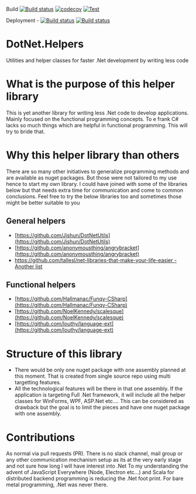Build
[![Build status](https://ci.appveyor.com/api/projects/status/ry2o7n3as7j0axp8?svg=true)](https://ci.appveyor.com/project/joymon/dotnet-helpers) [![codecov](https://codecov.io/gh/joymon/dotnet-helpers/branch/master/graph/badge.svg)](https://codecov.io/gh/joymon/dotnet-helpers) [![Test](https://img.shields.io/appveyor/tests/joymon/dotnet-helpers.svg)](https://ci.appveyor.com/project/joymon/dotnet-helpers)

Deployment - 
[![Build status](https://img.shields.io/nuget/v/DotNet.Helpers.svg)](https://www.nuget.org/packages/DotNet.Helpers) [![Build status](https://img.shields.io/nuget/dt/DotNet.Helpers.svg)](https://www.nuget.org/packages/DotNet.Helpers) 

# DotNet.Helpers
Utilities and helper classes for faster .Net development by writing less code

# What is the purpose of this helper library
This is yet another library for writing less .Net code to develop applications. Mainly focused on the functional programming concepts. To e frank C# lacks so much things which are helpful in functional programming. This will try to bride that.

# Why this helper library than others
There are so many other initiatives to generalize programming methods and are available as nuget packages. But those were not tailored to my use hence to start my own library. I could have joined with some of the libraries below but that needs extra time for communication and come to common conclusions. Feel free to try the below libraries too and sometimes those might be better suitable to you

## General helpers

- [https://github.com/Jishun/DotNetUtils](https://github.com/Jishun/DotNetUtils)
- [https://github.com/anonymousthing/angrybracket](https://github.com/anonymousthing/angrybracket)
- [https://github.com/tallesl/net-libraries-that-make-your-life-easier - Another list](https://github.com/tallesl/net-libraries-that-make-your-life-easier)

## Functional helpers

- [https://github.com/Hallmanac/Funqy-CSharp](https://github.com/Hallmanac/Funqy-CSharp)
- [https://github.com/NoelKennedy/scalesque](https://github.com/NoelKennedy/scalesque)
- [https://github.com/louthy/language-ext](https://github.com/louthy/language-ext)

# Structure of this library

- There would be only one nuget package with one assembly planned at this moment. That is created from single source repo using multi targetting features.
- All the technological features will be there in that one assembly. If the application is targeting Full .Net framework, it will include all the helper classes for WinForms, WPF, ASP.Net etc.... This can be considered as drawback but the goal is to limit the pieces and have one nuget package with one assembly.

# Contributions

As normal via pull requests (PR). There is no slack channel, mail group or any other communication mechanism setup as its at the very early stage and not sure how long I will have interest into .Net
To my understanding the advent of JavaScript Everywhere (Node, Electron etc...) and Scala for distributed backend programming is reducing the .Net foot print. For bare metal programming, .Net was never there.

